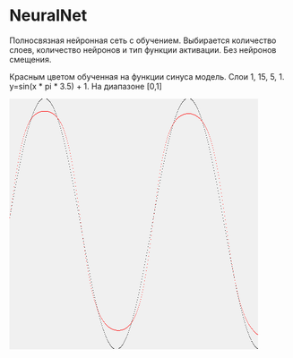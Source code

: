 # NeuralNet

Полносвязная нейронная сеть с обучением.
Выбирается количество слоев, количество нейронов и тип функции активации.
Без нейронов смещения.

Красным цветом обученная на функции синуса модель. Слои 1, 15, 5, 1. y=sin(x * pi * 3.5) + 1. На диапазоне [0,1]

![Image alt](https://github.com/aquaforge/NeuralNet/blob/master/sinus.png)
